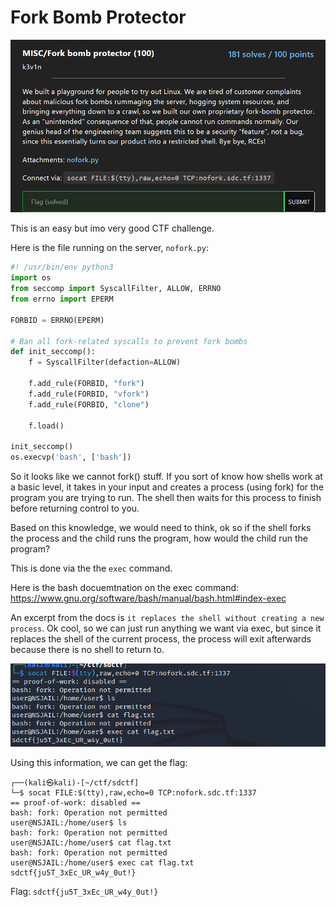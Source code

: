 # Fork Bomb Protector

![](2023-05-08-17-33-57.png)

This is an easy but imo very good CTF challenge.

Here is the file running on the server, `nofork.py`:

```py
#! /usr/bin/env python3
import os
from seccomp import SyscallFilter, ALLOW, ERRNO
from errno import EPERM

FORBID = ERRNO(EPERM)

# Ban all fork-related syscalls to prevent fork bombs
def init_seccomp():
    f = SyscallFilter(defaction=ALLOW)

    f.add_rule(FORBID, "fork")
    f.add_rule(FORBID, "vfork")
    f.add_rule(FORBID, "clone")

    f.load()

init_seccomp()
os.execvp('bash', ['bash'])
```

So it looks like we cannot fork() stuff. If you sort of know how shells work at a basic level, it takes in your input and creates a process (using fork) for the program you are trying to run. The shell then waits for this process to finish before returning control to you.

Based on this knowledge, we would need to think, ok so if the shell forks the process and the child runs the program, how would the child run the program?

This is done via the the `exec` command.

Here is the bash docuemtnation on the exec command: https://www.gnu.org/software/bash/manual/bash.html#index-exec

An excerpt from the docs is `it replaces the shell without creating a new process`. Ok cool, so we can just run anything we want via exec, but since it replaces the shell of the current process, the process will exit afterwards because there is no shell to return to.

![](2023-05-08-17-40-26.png)

Using this information, we can get the flag:

```
┌──(kali㉿kali)-[~/ctf/sdctf]
└─$ socat FILE:$(tty),raw,echo=0 TCP:nofork.sdc.tf:1337
== proof-of-work: disabled ==
bash: fork: Operation not permitted
user@NSJAIL:/home/user$ ls
bash: fork: Operation not permitted
user@NSJAIL:/home/user$ cat flag.txt
bash: fork: Operation not permitted
user@NSJAIL:/home/user$ exec cat flag.txt
sdctf{ju5T_3xEc_UR_w4y_0ut!}
```

Flag: `sdctf{ju5T_3xEc_UR_w4y_0ut!}`
